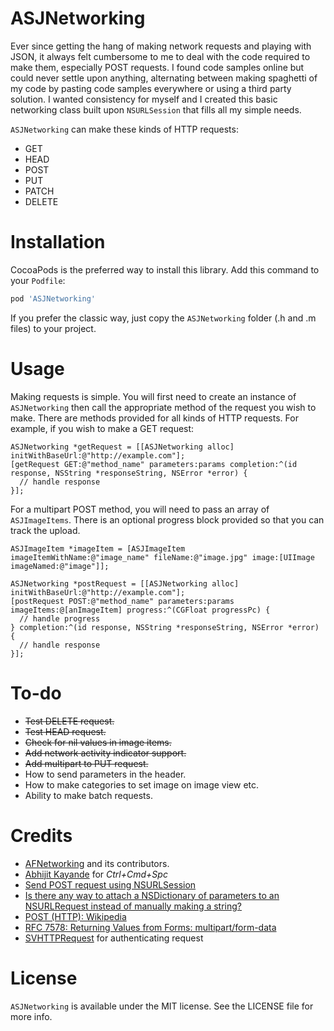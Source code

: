 # ASJNetworking

Ever since getting the hang of making network requests and playing with JSON, it always felt cumbersome to me to deal with the code required to make them, especially POST requests. I found code samples online but could never settle upon anything, alternating between making spaghetti of my code by pasting code samples everywhere or using a third party solution. I wanted consistency for myself and I created this basic networking class built upon `NSURLSession` that fills all my simple needs.

`ASJNetworking` can make these kinds of HTTP requests:
* GET
* HEAD
* POST
* PUT
* PATCH
* DELETE

# Installation

CocoaPods is the preferred way to install this library. Add this command to your `Podfile`:

```ruby
pod 'ASJNetworking'
```

If you prefer the classic way, just copy the `ASJNetworking` folder (.h and .m files) to your project.

# Usage

Making requests is simple. You will first need to create an instance of `ASJNetworking` then call the appropriate method of the request you wish to make. There are methods provided for all kinds of HTTP requests. For example, if you wish to make a GET request: 

```objc
ASJNetworking *getRequest = [[ASJNetworking alloc] initWithBaseUrl:@"http://example.com"];
[getRequest GET:@"method_name" parameters:params completion:^(id response, NSString *responseString, NSError *error) {
  // handle response
}];
```

For a multipart POST method, you will need to pass an array of `ASJImageItems`. There is an optional progress block provided so that you can track the upload.

```objc
ASJImageItem *imageItem = [ASJImageItem imageItemWithName:@"image_name" fileName:@"image.jpg" image:[UIImage imageNamed:@"image"]];

ASJNetworking *postRequest = [[ASJNetworking alloc] initWithBaseUrl:@"http://example.com"];
[postRequest POST:@"method_name" parameters:params imageItems:@[anImageItem] progress:^(CGFloat progressPc) {
  // handle progress
} completion:^(id response, NSString *responseString, NSError *error) {
  // handle response
}];
```

# To-do

- ~~Test DELETE request.~~
- ~~Test HEAD request.~~
- ~~Check for nil values in image items.~~
- ~~Add network activity indicator support.~~
- ~~Add multipart to PUT request.~~
- How to send parameters in the header.
- How to make categories to set image on image view etc.
- Ability to make batch requests.

# Credits

- [AFNetworking](https://github.com/AFNetworking/AFNetworking) and its contributors.
- [Abhijit Kayande](https://github.com/Abhijit-Kayande) for *Ctrl+Cmd+Spc*
- [Send POST request using NSURLSession](http://stackoverflow.com/a/19101084)
- [Is there any way to attach a NSDictionary of parameters to an NSURLRequest instead of manually making a string?](http://stackoverflow.com/a/32638248)
- [POST (HTTP): Wikipedia](https://en.wikipedia.org/wiki/POST_(HTTP))
- [RFC 7578: Returning Values from Forms: multipart/form-data](https://www.rfc-editor.org/rfc/rfc7578.txt)
- [SVHTTPRequest](https://github.com/TransitApp/SVHTTPRequest) for authenticating request

# License

`ASJNetworking` is available under the MIT license. See the LICENSE file for more info.
